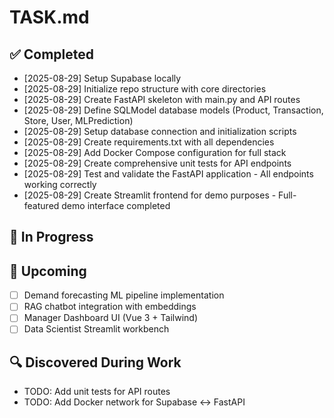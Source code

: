 # TASK.md

## ✅ Completed
- [2025-08-29] Setup Supabase locally
- [2025-08-29] Initialize repo structure with core directories
- [2025-08-29] Create FastAPI skeleton with main.py and API routes
- [2025-08-29] Define SQLModel database models (Product, Transaction, Store, User, MLPrediction)
- [2025-08-29] Setup database connection and initialization scripts
- [2025-08-29] Create requirements.txt with all dependencies
- [2025-08-29] Add Docker Compose configuration for full stack
- [2025-08-29] Create comprehensive unit tests for API endpoints
- [2025-08-29] Test and validate the FastAPI application - All endpoints working correctly
- [2025-08-29] Create Streamlit frontend for demo purposes - Full-featured demo interface completed

## 🚧 In Progress

## 📌 Upcoming
- [ ] Demand forecasting ML pipeline implementation
- [ ] RAG chatbot integration with embeddings
- [ ] Manager Dashboard UI (Vue 3 + Tailwind)
- [ ] Data Scientist Streamlit workbench

## 🔍 Discovered During Work
- TODO: Add unit tests for API routes
- TODO: Add Docker network for Supabase ↔ FastAPI
